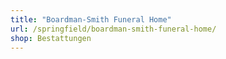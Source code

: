 ```yaml
---
title: "Boardman-Smith Funeral Home"
url: /springfield/boardman-smith-funeral-home/
shop: Bestattungen
---
```

